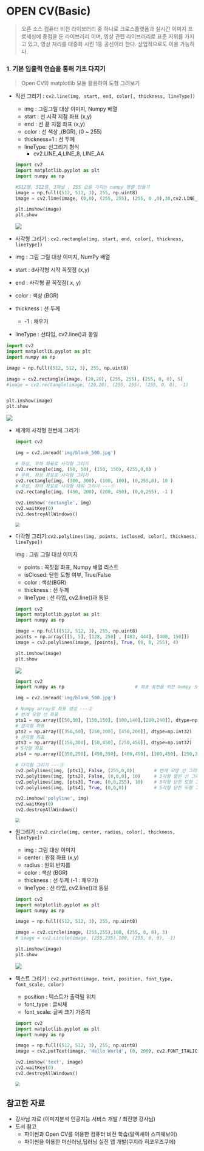 # OPEN CV(Basic)

> 오픈 소스 컴퓨터 비전 라이브러리 중 하나로 크로스플랫폼과 실시간 이미지 프로세싱에 중점을 둔 라이브러리 이며, 영상 관련 라이브러리로 표준 지위를 가지고 있고, 영상 처리를 대중화 시킨 1등 공신이라 한다. 상업적으로도 이용 가능하다.



### 1. 기본 입출력 연습을 통해 기초 다지기

> Open CV와 matplotlib 모듈 활용하여 도형 그려보기

- 직선 그리기 : `cv2.line(img, start, end, color[, thickness, lineType])`

  - img : 그림그릴 대상 이미지, Numpy 배열
  - start : 선 시작 지점 좌표 (x,y)
  - end : 선 끝 지점 좌표 (x,y)
  - color : 선 색상 ,(BGR), (0 ~ 255)
  - thickness=1 : 선 두께
  - lineType: 선그리기 형식
    - cv2.LINE_4,LINE_8, LINE_AA

  ```python
  import cv2
  import matplotlib.pyplot as plt 
  import numpy as np 
  
  #512행, 512열, 3채널 , 255 값을 가지는 numpy 행렬 만들기 
  image = np.full((512, 512, 3), 255, np.uint8)
  image = cv2.line(image, (0,0), (255, 255), (255, 0 ,0),30,cv2.LINE_AA )
  
  plt.imshow(image)
  plt.show
  ```

  ![](https://github.com/dannylee93/Images/blob/master/Image%20Analysis%20A.I/matplotlib_line.jpg?raw=true)

-  사각형 그리기 : `cv2.rectangle(img, start, end, color[, thickness, lineType])`

  - img : 그림 그릴 대상 이미지, NumPy 배열
  - start : d사각형 시작 꼭짓점 (x,y)
  - end : 사각형 끝 꼭짓점( x, y)
  - color : 색상 (BGR)
  - thickness : 선 두께
    - -1 : 채우기
  - lineType : 선타입, cv2.line()과 동일

  ```python
  import cv2
  import matplotlib.pyplot as plt 
  import numpy as np 
  
  image = np.full((512, 512, 3), 255, np.uint8)
  
  image = cv2.rectangle(image, (20,20), (255, 255), (255, 0, 0), 5) 
  #image = cv2.rectangle(image, (20,20), (255, 255), (255, 0, 0), -1) 
  
  
  plt.imshow(image)
  plt.show
  ```

  ![](https://github.com/dannylee93/Images/blob/master/Image%20Analysis%20A.I/matplotlib_line2.jpg?raw=true)

- 세개의 사각형 한번에 그리기:

  ```python
  import cv2
  
  img = cv2.imread('img/blank_500.jpg')
  
  # 좌상, 우하 좌표로 사각형 그리기
  cv2.rectangle(img, (50, 50), (150, 150), (255,0,0) )        
  # 우하, 좌상 좌표로 사각형 그리기
  cv2.rectangle(img, (300, 300), (100, 100), (0,255,0), 10 )  
  # 우상, 좌하 좌표로 사각형 채워 그리기 ---①
  cv2.rectangle(img, (450, 200), (200, 450), (0,0,255), -1 )  
  
  cv2.imshow('rectangle', img)
  cv2.waitKey(0)
  cv2.destroyAllWindows()
  ```

  <img src="https://github.com/dannylee93/Images/blob/master/Image%20Analysis%20A.I/matplotlib_line3.jpg?raw=true" style="zoom:67%;" />

- 다각형 그리기:`cv2.polylines(img, points, isClosed, color[, thickness, lineType])`

  img : 그림 그릴 대상 이미지

  - points : 꼭짓점 좌표, Numpy 배열 리스트
  - isClosed: 닫힌 도형 여부, True/False
  - color : 색상(BGR)
  - thickness : 선 두께
  - lineType : 선 타입, cv2.line()과 동일

  ```python
  import cv2
  import matplotlib.pyplot as plt 
  import numpy as np 
  
  image = np.full((512, 512, 3), 255, np.uint8)
  points = np.array([[5, 5], [128, 258] , [483, 444], [400, 150]])
  image = cv2.polylines(image, [points], True, (0, 0, 255), 4)
  
  plt.imshow(image)
  plt.show
  ```

  ![](https://github.com/dannylee93/Images/blob/master/Image%20Analysis%20A.I/matplotlib_line4.jpg?raw=true)

  ```python
  import cv2
  import numpy as np                          # 좌표 표현을 위한 numpy 모듈  ---①
  
  img = cv2.imread('img/blank_500.jpg')
  
  # Numpy array로 좌표 생성 ---②
  # 번개 모양 선 좌표
  pts1 = np.array([[50,50], [150,150], [100,140],[200,240]], dtype=np.int32) 
  # 삼각형 좌표
  pts2 = np.array([[350,50], [250,200], [450,200]], dtype=np.int32) 
  # 삼각형 좌표
  pts3 = np.array([[150,300], [50,450], [250,450]], dtype=np.int32) 
  # 5각형 좌표
  pts4 = np.array([[350,250], [450,350], [400,450], [300,450], [250,350]],dtype=np.int32) 
  
  # 다각형 그리기 ---③
  cv2.polylines(img, [pts1], False, (255,0,0))       # 번개 모양 선 그리기
  cv2.polylines(img, [pts2], False, (0,0,0), 10)     # 3각형 열린 선 그리기 ---④
  cv2.polylines(img, [pts3], True, (0,0,255), 10)    # 3각형 닫힌 도형 그리기 ---⑤
  cv2.polylines(img, [pts4], True, (0,0,0))          # 5각형 닫힌 도형 그리기
  
  cv2.imshow('polyline', img)
  cv2.waitKey(0)
  cv2.destroyAllWindows()
  ```

  <img src="https://github.com/dannylee93/Images/blob/master/Image%20Analysis%20A.I/matplotlib_line5.jpg?raw=true" style="zoom:67%;" />

- 원그리기 : `cv2.circle(img, center, radius, color[, thickness, lineType])`

  - img : 그림 대상 이미지
  - center : 원점 좌표 (x,y)
  - radius : 원의 반지름
  - color : 색상 (BGR)
  - thickness : 선 두께 (-1 : 채우기)
  - lineType : 선 타입, cv2.line()과 동일

  ```python
  import cv2
  import matplotlib.pyplot as plt 
  import numpy as np 
  
  image = np.full((512, 512, 3), 255, np.uint8)
  
  image = cv2.circle(image, (255,255),100, (255, 0, 0), 3) 
  # image = cv2.circle(image, (255,255),100, (255, 0, 0), -1)
  
  plt.imshow(image)
  plt.show
  ```

  ![](https://github.com/dannylee93/Images/blob/master/Image%20Analysis%20A.I/matplotlib_line6.jpg?raw=true)

- 텍스트 그리기 : `cv2.putText(image, text, position, font_type, font_scale, color)`

  - position : 텍스트가 출력될 위치
  - font_type : 글씨체
  - font_scale: 글씨 크기 가중치

  ```python
  import cv2
  import matplotlib.pyplot as plt 
  import numpy as np 
  
  image = np.full((512, 512, 3), 255, np.uint8)
  image = cv2.putText(image, 'Hello World', (0, 200), cv2.FONT_ITALIC, 2, (255, 0, 0))
  
  cv2.imshow('text', image)
  cv2.waitKey(0)
  cv2.destroyAllWindows()
  ```

  <img src="https://github.com/dannylee93/Images/blob/master/Image%20Analysis%20A.I/matplotlib_line7.jpg?raw=true" style="zoom:67%;" />



## 참고한 자료

- 강사님 자료 (이미지분석 인공지능 서비스 개발 / 최진영 강사님)
- 도서 참고
  - 파이썬과 Open CV를 이용한 컴퓨터 비전 학습(알렉셰이 스피쉐보이)
  - 파이썬을 이용한 머신러닝,딥러닝 실전 앱 개발(쿠지라 히코우즈쿠에)
